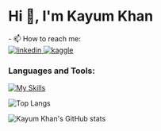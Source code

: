 <h1>Hi 👋, I'm Kayum Khan</h1>
- 📫 How to reach me: <br>
<a href="https://www.linkedin.com/in/kayum-khan2501/">
    <img src="https://img.shields.io/badge/linkedin-blue?style=for-the-badge&logo=linkedin&logoColor=white" alt="linkedin"/>
</a>
<a href="https://www.kaggle.com/kayumkhan25/code">
    <img src="https://img.shields.io/badge/kaggle-black?style=for-the-badge&logo=kaggle&logoColor=blue" alt="kaggle"/>
</a>

### Languages and Tools:
[![My Skills](https://skillicons.dev/icons?i=,html,css,javascript,bootstrap,mysql,c,java,python,wordpress,github,git&theme=dark)](https://skillicons.dev)

![Top Langs](https://github-readme-stats.vercel.app/api/top-langs/?username=KayumKhan25&theme=dark)

![Kayum Khan's GitHub stats](https://github-readme-stats.vercel.app/api?username=KayumKhan25&show_icons=true&theme=dark)

